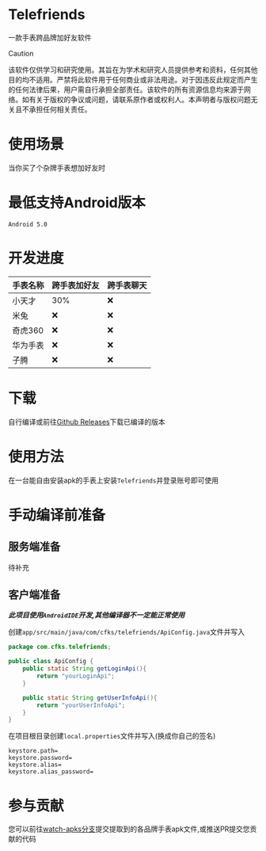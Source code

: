 # Telefriends
一款手表跨品牌加好友软件

> [!CAUTION]
> 该软件仅供学习和研究使用。其旨在为学术和研究人员提供参考和资料，任何其他目的均不适用。严禁将此软件用于任何商业或非法用途。对于因违反此规定而产生的任何法律后果，用户需自行承担全部责任。该软件的所有资源信息均来源于网络。如有关于版权的争议或问题，请联系原作者或权利人。本声明者与版权问题无关且不承担任何相关责任。

# 使用场景
当你买了个杂牌手表想加好友时

# 最低支持Android版本
`Android 5.0`

# 开发进度
| 手表名称 | 跨手表加好友 | 跨手表聊天 |
| --- | --- | --- |
| 小天才 | 30% | ❌ |
| 米兔 | ❌ | ❌ |
| 奇虎360 | ❌ | ❌ |
| 华为手表 | ❌ | ❌ |
| 子腾 | ❌ | ❌ |

# 下载
自行编译或前往[Github Releases](https://github.com/csjdyr001/Telefriends/releases)下载已编译的版本

# 使用方法
在一台能自由安装apk的手表上安装`Telefriends`并登录账号即可使用

# 手动编译前准备
## 服务端准备
待补充

## 客户端准备
***此项目使用`AndroidIDE`开发,其他编译器不一定能正常使用***

创建`app/src/main/java/com/cfks/telefriends/ApiConfig.java`文件并写入
```java
package com.cfks.telefriends;

public class ApiConfig {
    public static String getLoginApi(){
        return "yourLoginApi";
    }

    public static String getUserInfoApi(){
        return "yourUserInfoApi";
    }
}
```

在项目根目录创建`local.properties`文件并写入(换成你自己的签名)
```
keystore.path=
keystore.password=
keystore.alias=
keystore.alias_password=
```

# 参与贡献
您可以前往[watch-apks分支](https://github.com/csjdyr001/Telefriends/tree/watch-apks)提交提取到的各品牌手表apk文件,或推送PR提交您贡献的代码
